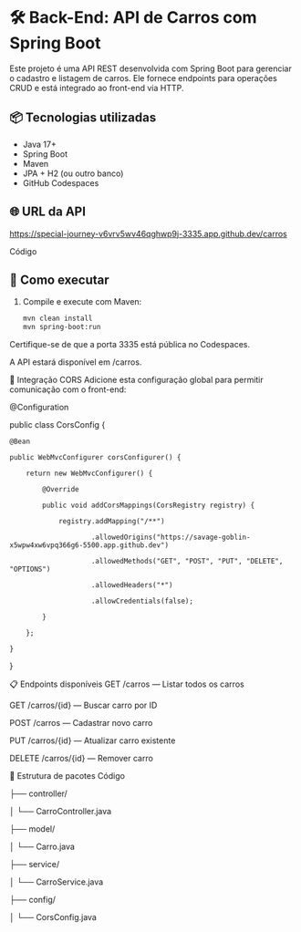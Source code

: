 # 🛠️ Back-End: API de Carros com Spring Boot

Este projeto é uma API REST desenvolvida com Spring Boot para gerenciar o cadastro e listagem de carros. Ele fornece endpoints para operações CRUD e está integrado ao front-end via HTTP.

## 📦 Tecnologias utilizadas

- Java 17+
- Spring Boot
- Maven
- JPA + H2 (ou outro banco)
- GitHub Codespaces

## 🌐 URL da API

https://special-journey-v6vrv5wv46qghwp9j-3335.app.github.dev/carros

Código

## 🚀 Como executar

1. Compile e execute com Maven:
   ```bash
   mvn clean install
   mvn spring-boot:run
Certifique-se de que a porta 3335 está pública no Codespaces.

A API estará disponível em /carros.

🔗 Integração CORS
Adicione esta configuração global para permitir comunicação com o front-end:

@Configuration 

public class CorsConfig {

    @Bean
    
    public WebMvcConfigurer corsConfigurer() {
    
        return new WebMvcConfigurer() {
        
            @Override
            
            public void addCorsMappings(CorsRegistry registry) {
            
                registry.addMapping("/**")
                
                        .allowedOrigins("https://savage-goblin-x5wpw4xw6vpq366g6-5500.app.github.dev")
                        
                        .allowedMethods("GET", "POST", "PUT", "DELETE", "OPTIONS")
                        
                        .allowedHeaders("*")
                        
                        .allowCredentials(false);
                        
            }
            
        };
        
    }
    
}

📋 Endpoints disponíveis
GET /carros — Listar todos os carros

GET /carros/{id} — Buscar carro por ID

POST /carros — Cadastrar novo carro

PUT /carros/{id} — Atualizar carro existente

DELETE /carros/{id} — Remover carro

📁 Estrutura de pacotes
Código

├── controller/

│   └── CarroController.java

├── model/

│   └── Carro.java

├── service/

│   └── CarroService.java

├── config/

│   └── CorsConfig.java




